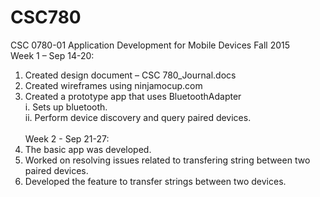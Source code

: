 # CSC780
CSC 0780-01 Application Development for Mobile Devices Fall 2015</br>
Week 1 – Sep 14-20:</br>
1. Created design document – CSC 780_Journal.docs </br>
2. Created wireframes using ninjamocup.com</br>
3. Created a prototype app that uses BluetoothAdapter</br>
i.   Sets up bluetooth.</br>
ii.  Perform device discovery and query paired devices.</br></br>
Week 2 - Sep 21-27:</br>
1. The basic app was developed.</br>
2. Worked on resolving issues related to transfering string between two paired devices.</br>
3. Developed the feature to transfer strings between two devices.</br>
